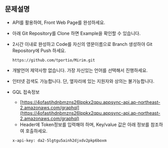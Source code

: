 ## 문제설명

- API를 활용하여, Front Web Page를 완성하세요.
- 아래 Git Repository를 Clone 하면 Example을 확인할 수 있습니다.
- 2시간 이내로 완성하고 Code를 자신의 영문이름으로 Branch 생성하야 Git Repository에 Push 하세요.

    ```
    https://github.com/tportio/Mirim.git
    ```

- 개발언어 제약사항 없습니다. 가장 자신있는 언어를 선택해서 진행하세요.
- 인터넷 검색도 가능합니다. 단, 옆자리에 있는 지원자와 상의는 불가능합니다.

- GQL 접속정보
    - [https://4ofastjhdnbmzns26lppkx2qpu.appsync-api.ap-northeast-2.amazonaws.com/graphql](https://4ofastjhdnbmzns26lppkx2qpu.appsync-api.ap-northeast-2.amazonaws.com/graphql)
    - Header에 Token정보를 입력해야 하며, Key/value 값은 아래 정보를 참조하여 호출하세요.

    ```
    x-api-key: da2-5lgtgu5ainh2djxdv2pkp6boxm
    ```
